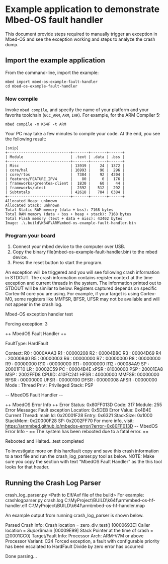 # Example application to demonstrate Mbed-OS fault handler

This document provide steps required to manually trigger an exception in Mbed-OS and see the exception working and steps to analyze the crash dump.

## Import the example application

From the command-line, import the example:

```
mbed import mbed-os-example-fault-handler
cd mbed-os-example-fault-handler
```

### Now compile

Invoke `mbed compile`, and specify the name of your platform and your favorite toolchain (`GCC_ARM`, `ARM`, `IAR`). For example, for the ARM Compiler 5:

```
mbed compile -m K64F -t ARM
```

Your PC may take a few minutes to compile your code. At the end, you see the following result:

```
[snip]
+----------------------------+-------+-------+------+
| Module                     | .text | .data | .bss |
+----------------------------+-------+-------+------+
| Misc                       | 13939 |    24 | 1372 |
| core/hal                   | 16993 |    96 |  296 |
| core/rtos                  |  7384 |    92 | 4204 |
| features/FEATURE_IPV4      |    80 |     0 |  176 |
| frameworks/greentea-client |  1830 |    60 |   44 |
| frameworks/utest           |  2392 |   512 |  292 |
| Subtotals                  | 42618 |   784 | 6384 |
+----------------------------+-------+-------+------+
Allocated Heap: unknown
Allocated Stack: unknown
Total Static RAM memory (data + bss): 7168 bytes
Total RAM memory (data + bss + heap + stack): 7168 bytes
Total Flash memory (text + data + misc): 43402 bytes
Image: .\.build\K64F\ARM\mbed-os-example-fault-handler.bin
```

### Program your board

1. Connect your mbed device to the computer over USB.
1. Copy the binary file(mbed-os-example-fault-handler.bin) to the mbed device.
1. Press the reset button to start the program.

An exception will be triggered and you will see following crash information in STDOUT.
The crash information contains register context at the time exception and current threads in the system.
The information printed out to STDOUT will be similar to below. Registers captured depends on specific
Cortex-M core you are using. For example, if your target is using Cortex-M0, some registers like 
MMFSR, BFSR, UFSR may not be available and will not appear in the crash log.

Mbed-OS exception handler test

Forcing exception: 3

++ MbedOS Fault Handler ++

FaultType: HardFault

Context:
R0   : 0000AAA3
R1   : 00000208
R2   : 00004B8C
R3   : 00004D69
R4   : 20000840
R5   : 00000003
R6   : 00000000
R7   : 00000000
R8   : 00000000
R9   : 00000000
R10  : 00000000
R11  : 00000000
R12  : 000084A9
SP   : 20001F10
LR   : 00002C59
PC   : 00004B4E
xPSR : 81000000
PSP  : 20001EA8
MSP  : 2002FFD8
CPUID: 410FC241
HFSR : 40000000
MMFSR: 00000000
BFSR : 00000000
UFSR : 00000100
DFSR : 00000008
AFSR : 00000000
Mode : Thread
Priv : Privileged
Stack: PSP

-- MbedOS Fault Handler --



++ MbedOS Error Info ++
Error Status: 0x80FF013D Code: 317 Module: 255
Error Message: Fault exception
Location: 0x5DEB
Error Value: 0x4B4E
Current Thread: main  Id: 0x20001F28 Entry: 0x6321 StackSize: 0x1000 StackMem: 0x20000F28 SP: 0x2002FF70
For more info, visit: https://armmbed.github.io/mbedos-error/?error=0x80FF013D
-- MbedOS Error Info -
== The system has been rebooted due to a fatal error. ==

Rebooted and Halted...test completed

To investigate more on this hardfault copy and save this crash information to a text file and run the crash_log_parser.py tool as below.
NOTE: Make sure you copy the section with text "MbedOS Fault Handler" as the this tool looks for that header.

## Running the Crash Log Parser
crash_log_parser.py <Path to Crash log> <Path to Elf/Axf file of the build> <Path to Map file of the build>
For example:
crashlogparser.py crash.log C:\MyProject\BUILD\k64f\arm\mbed-os-hf-handler.elf C:\MyProject\BUILD\k64f\arm\mbed-os-hf-handler.map

An example output from running crash_log_parser is shown below.

Parsed Crash Info:
        Crash location = zero_div_test() [0000693E]
        Caller location = $Super$$main [00009E99]
        Stack Pointer at the time of crash = [20001CC0]
        Target/Fault Info:
                Processor Arch: ARM-V7M or above
                Processor Variant: C24
                Forced exception, a fault with configurable priority has been escalated to HardFault
                Divide by zero error has occurred

Done parsing...
